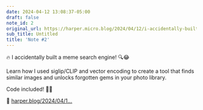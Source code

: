 ```yaml
---
date: 2024-04-12 13:08:37-05:00
draft: false
note_id: 2
original_url: https://harper.micro.blog/2024/04/12/i-accidentally-built.html
sub_title: Untitled
title: 'Note #2'
---
```


🔥 I accidentally built a meme search engine! 🔍😂

Learn how I used siglip/CLIP and vector encoding to create a tool that finds similar images and unlocks forgotten gems in your photo library.

Code included! 👨‍💻

🔗 [harper.blog/2024/04/1…](https://harper.blog/2024/04/12/i-accidentally-built-a-meme-search-engine/)